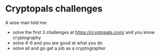 # Cryptopals challenges
A wise man told me:
- solve the first 3 challenges at https://cryptopals.com/ and you know cryptography
- solve 4-6 and you are good at what you do
- solve all and go get a job as a cryptographer
